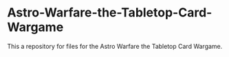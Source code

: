 # Astro-Warfare-the-Tabletop-Card-Wargame
This a repository for files for the Astro Warfare the Tabletop Card Wargame.
